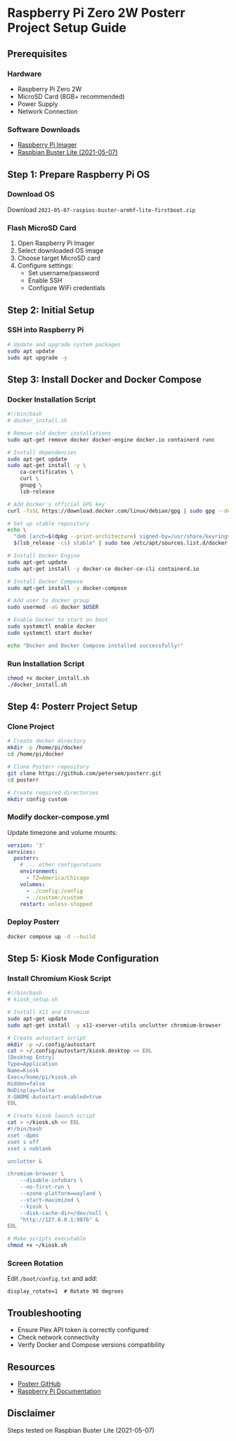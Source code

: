 # Raspberry Pi Zero 2W Posterr Project Setup Guide

## Prerequisites

### Hardware
- Raspberry Pi Zero 2W
- MicroSD Card (8GB+ recommended)
- Power Supply
- Network Connection

### Software Downloads
- [Raspberry Pi Imager](https://www.raspberrypi.com/software/)
- [Raspbian Buster Lite (2021-05-07)](https://support.pishop.us/article/137-official-links-to-raspberry-pi-os-buster)

## Step 1: Prepare Raspberry Pi OS

### Download OS
Download `2021-05-07-raspios-buster-armhf-lite-firstboot.zip`

### Flash MicroSD Card
1. Open Raspberry Pi Imager
2. Select downloaded OS image
3. Choose target MicroSD card
4. Configure settings:
   - Set username/password
   - Enable SSH
   - Configure WiFi credentials

## Step 2: Initial Setup

### SSH into Raspberry Pi
```bash
# Update and upgrade system packages
sudo apt update
sudo apt upgrade -y
```

## Step 3: Install Docker and Docker Compose

### Docker Installation Script
```bash
#!/bin/bash
# docker_install.sh

# Remove old docker installations
sudo apt-get remove docker docker-engine docker.io containerd runc

# Install dependencies
sudo apt-get update
sudo apt-get install -y \
    ca-certificates \
    curl \
    gnupg \
    lsb-release

# Add Docker's official GPG key
curl -fsSL https://download.docker.com/linux/debian/gpg | sudo gpg --dearmor -o /usr/share/keyrings/docker-archive-keyring.gpg

# Set up stable repository
echo \
  "deb [arch=$(dpkg --print-architecture) signed-by=/usr/share/keyrings/docker-archive-keyring.gpg] https://download.docker.com/linux/debian \
  $(lsb_release -cs) stable" | sudo tee /etc/apt/sources.list.d/docker.list > /dev/null

# Install Docker Engine
sudo apt-get update
sudo apt-get install -y docker-ce docker-ce-cli containerd.io

# Install Docker Compose
sudo apt-get install -y docker-compose

# Add user to docker group
sudo usermod -aG docker $USER

# Enable Docker to start on boot
sudo systemctl enable docker
sudo systemctl start docker

echo "Docker and Docker Compose installed successfully!"
```

### Run Installation Script
```bash
chmod +x docker_install.sh
./docker_install.sh
```

## Step 4: Posterr Project Setup

### Clone Project
```bash
# Create docker directory
mkdir -p /home/pi/docker
cd /home/pi/docker

# Clone Posterr repository
git clone https://github.com/petersem/posterr.git
cd posterr

# Create required directories
mkdir config custom
```

### Modify docker-compose.yml
Update timezone and volume mounts:
```yaml
version: '3'
services:
  posterr:
    # ... other configurations
    environment:
      - TZ=America/Chicago
    volumes:
      - ./config:/config
      - ./custom:/custom
    restart: unless-stopped
```

### Deploy Posterr
```bash
docker compose up -d --build
```

## Step 5: Kiosk Mode Configuration

### Install Chromium Kiosk Script
```bash
#!/bin/bash
# kiosk_setup.sh

# Install X11 and Chromium
sudo apt-get update
sudo apt-get install -y x11-xserver-utils unclutter chromium-browser

# Create autostart script
mkdir -p ~/.config/autostart
cat > ~/.config/autostart/kiosk.desktop << EOL
[Desktop Entry]
Type=Application
Name=Kiosk
Exec=/home/pi/kiosk.sh
Hidden=false
NoDisplay=false
X-GNOME-Autostart-enabled=true
EOL

# Create kiosk launch script
cat > ~/kiosk.sh << EOL
#!/bin/bash
xset -dpms
xset s off
xset s noblank

unclutter &

chromium-browser \
    --disable-infobars \
    --no-first-run \
    --ozone-platform=wayland \
    --start-maximized \
    --kiosk \
    --disk-cache-dir=/dev/null \
    "http://127.0.0.1:9876" &
EOL

# Make scripts executable
chmod +x ~/kiosk.sh
```

### Screen Rotation
Edit `/boot/config.txt` and add:
```
display_rotate=1  # Rotate 90 degrees
```

## Troubleshooting
- Ensure Plex API token is correctly configured
- Check network connectivity
- Verify Docker and Compose versions compatibility

## Resources
- [Posterr GitHub](https://github.com/petersem/posterr)
- [Raspberry Pi Documentation](https://www.raspberrypi.com/documentation/)

## Disclaimer
Steps tested on Raspbian Buster Lite (2021-05-07)
